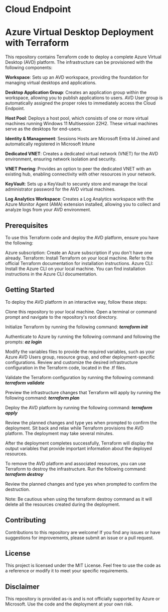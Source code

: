 # Cloud Endpoint
# Azure Virtual Desktop Deployment with Terraform
This repository contains Terraform code to deploy a complete Azure Virtual Desktop (AVD) platform. The infrastructure can be provisioned with the following components:

**Workspace**: Sets up an AVD workspace, providing the foundation for managing virtual desktops and applications.

**Desktop Application Group**: Creates an application group within the workspace, allowing you to publish applications to users. AVD User group is automatically assigned the proper roles to immediately access the Cloud Endpoint.

**Host Pool**: Deploys a host pool, which consists of one or more virtual machines running Windows 11 Multisession 22H2. These virtual machines serve as the desktops for end-users.

**Identity & Management**: Sessions Hosts are Microsoft Entra Id Joined and automatically registered in Microsoft Intune

**Dedicated VNET**: Creates a dedicated virtual network (VNET) for the AVD environment, ensuring network isolation and security.

**VNET Peering**: Provides an option to peer the dedicated VNET with an existing hub, enabling connectivity with other resources in your network.

**KeyVault**: Sets up a KeyVault to securely store and manage the local administrator password for the AVD virtual machines.

**Log Analytics Workspace**: Creates a Log Analytics workspace with the Azure Monitor Agent (AMA) extension installed, allowing you to collect and analyze logs from your AVD environment.

## Prerequisites
To use this Terraform code and deploy the AVD platform, ensure you have the following:

Azure subscription: Create an Azure subscription if you don't have one already.
Terraform: Install Terraform on your local machine. Refer to the official Terraform documentation for installation instructions.
Azure CLI: Install the Azure CLI on your local machine. You can find installation instructions in the Azure CLI documentation.

## Getting Started
To deploy the AVD platform in an interactive way, follow these steps:

Clone this repository to your local machine.
Open a terminal or command prompt and navigate to the repository's root directory.

Initialize Terraform by running the following command:
**_terraform init_**

Authenticate to Azure by running the following command and following the prompts:
**_az login_**

Modify the variables files to provide the required variables, such as your Azure AVD Users group, resource group, and other deployment-specific configurations.
Review and customize the desired infrastructure configuration in the Terraform code, located in the .tf files.

Validate the Terraform configuration by running the following command:
**_terraform validate_**

Preview the infrastructure changes that Terraform will apply by running the following command:
**_terraform plan_**

Deploy the AVD platform by running the following command:
**_terraform apply_**

Review the planned changes and type yes when prompted to confirm the deployment.
Sit back and relax while Terraform provisions the AVD platform. The deployment may take several minutes.

After the deployment completes successfully, Terraform will display the output variables that provide important information about the deployed resources.

To remove the AVD platform and associated resources, you can use Terraform to destroy the infrastructure. Run the following command:
**_terraform destroy_**

Review the planned changes and type yes when prompted to confirm the destruction.

Note: Be cautious when using the terraform destroy command as it will delete all the resources created during the deployment.

## Contributing
Contributions to this repository are welcome! If you find any issues or have suggestions for improvements, please submit an issue or a pull request.

## License
This project is licensed under the MIT License. Feel free to use the code as a reference or modify it to meet your specific requirements.

## Disclaimer
This repository is provided as-is and is not officially supported by Azure or Microsoft. Use the code and the deployment at your own risk.
